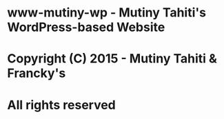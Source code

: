 # www-mutiny-wp - Mutiny Tahiti's WordPress-based Website
#
# Copyright (C) 2015 - Mutiny Tahiti & Francky's
# All rights reserved

